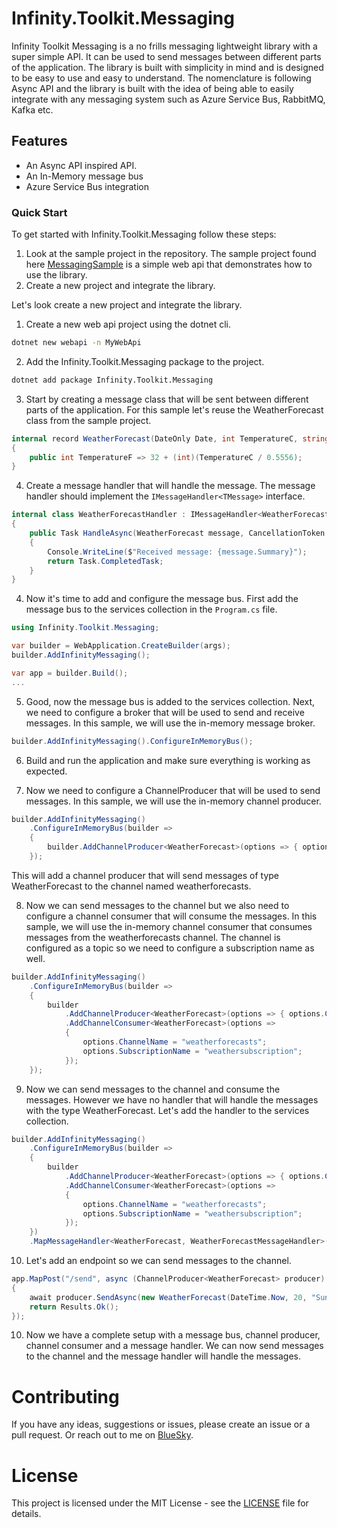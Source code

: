 # Infinity.Toolkit.Messaging
Infinity Toolkit Messaging is a no frills messaging lightweight library with a super simple API. It can be used to send messages between different parts of the application.
The library is built with simplicity in mind and is designed to be easy to use and easy to understand.
The nomenclature is following Async API and the library is built with the idea of being able to easily integrate with any messaging system such as Azure Service Bus, RabbitMQ, Kafka etc.

## Features
- An Async API inspired API.
- An In-Memory message bus
- Azure Service Bus integration

### Quick Start
To get started with Infinity.Toolkit.Messaging follow these steps:
1. Look at the sample project in the repository. The sample project found here [MessagingSample](samples/MessagingSample) is a simple web api that demonstrates how to use the library.
2. Create a new project and integrate the library.

Let's look create a new project and integrate the library.
1. Create a new web api project using the dotnet cli.
```bash
dotnet new webapi -n MyWebApi
```

2. Add the Infinity.Toolkit.Messaging package to the project.
```bash
dotnet add package Infinity.Toolkit.Messaging
```

3. Start by creating a message class that will be sent between different parts of the application. For this sample let's reuse the WeatherForecast class from the sample project.
```csharp
internal record WeatherForecast(DateOnly Date, int TemperatureC, string? Summary)
{
    public int TemperatureF => 32 + (int)(TemperatureC / 0.5556);
}
```

4. Create a message handler that will handle the message. The message handler should implement the `IMessageHandler<TMessage>` interface.
```csharp
internal class WeatherForecastHandler : IMessageHandler<WeatherForecast>
{
    public Task HandleAsync(WeatherForecast message, CancellationToken cancellationToken)
    {
        Console.WriteLine($"Received message: {message.Summary}");
        return Task.CompletedTask;
    }
}
```

4. Now it's time to add and configure the message bus. First add the message bus to the services collection in the `Program.cs` file.
```csharp
using Infinity.Toolkit.Messaging;

var builder = WebApplication.CreateBuilder(args);
builder.AddInfinityMessaging();

var app = builder.Build();
...
```

5. Good, now the message bus is added to the services collection. Next, we need to configure a broker that will be used to send and receive messages. In this sample, we will use the in-memory message broker.
```csharp
builder.AddInfinityMessaging().ConfigureInMemoryBus();
```

6. Build and run the application and make sure everything is working as expected.

7. Now we need to configure a ChannelProducer that will be used to send messages. In this sample, we will use the in-memory channel producer.
```csharp
builder.AddInfinityMessaging()
    .ConfigureInMemoryBus(builder =>
    {
        builder.AddChannelProducer<WeatherForecast>(options => { options.ChannelName = "weatherforecasts"; })
    });
```
This will add a channel producer that will send messages of type WeatherForecast to the channel named weatherforecasts.

8. Now we can send messages to the channel but we also need to configure a channel consumer that will consume the messages. In this sample, we will use the in-memory channel consumer that consumes messages from the weatherforecasts channel.
The channel is configured as a topic so we need to configure a subscription name as well.
```csharp
builder.AddInfinityMessaging()
    .ConfigureInMemoryBus(builder =>
    {
        builder
            .AddChannelProducer<WeatherForecast>(options => { options.ChannelName = "weatherforecasts"; })
            .AddChannelConsumer<WeatherForecast>(options =>
            {
                options.ChannelName = "weatherforecasts";
                options.SubscriptionName = "weathersubscription";
            });
    });
```

9. Now we can send messages to the channel and consume the messages. However we have no handler that will handle the messages with the type WeatherForecast. Let's add the handler to the services collection.
```csharp
builder.AddInfinityMessaging()
    .ConfigureInMemoryBus(builder =>
    {
        builder
            .AddChannelProducer<WeatherForecast>(options => { options.ChannelName = "weatherforecasts"; })
            .AddChannelConsumer<WeatherForecast>(options =>
            {
                options.ChannelName = "weatherforecasts";
                options.SubscriptionName = "weathersubscription";
            });
    })
    .MapMessageHandler<WeatherForecast, WeatherForecastMessageHandler>();
```

10. Let's add an endpoint so we can send messages to the channel.
```csharp
app.MapPost("/send", async (ChannelProducer<WeatherForecast> producer) =>
{
    await producer.SendAsync(new WeatherForecast(DateTime.Now, 20, "Sunny"));
    return Results.Ok();
});
```

10. Now we have a complete setup with a message bus, channel producer, channel consumer and a message handler. We can now send messages to the channel and the message handler will handle the messages.


# Contributing
If you have any ideas, suggestions or issues, please create an issue or a pull request. Or reach out to me on [BlueSky](https://bsky.app/profile/peternylander.bsky.social).

# License
This project is licensed under the MIT License - see the [LICENSE](LICENSE) file for details.
